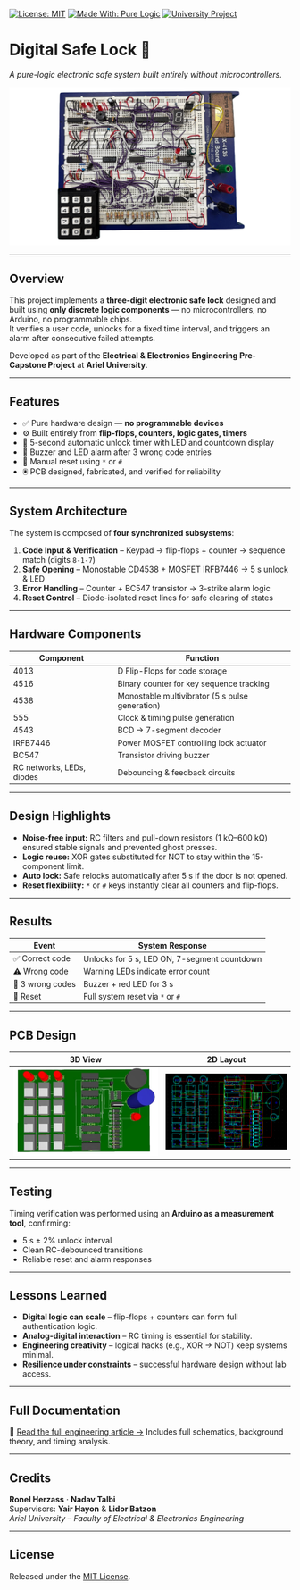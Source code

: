 [![License: MIT](https://img.shields.io/badge/License-MIT-blue.svg)](LICENSE)
[![Made With: Pure Logic](https://img.shields.io/badge/Built%20With-Logic%20Gates-orange.svg)](#)
[![University Project](https://img.shields.io/badge/Ariel%20University-Pre--Capstone-green.svg)](#)

# Digital Safe Lock 🔐  
*A pure-logic electronic safe system built entirely without microcontrollers.*

![Breadboard prototype](media/lock_sys.png)

---

## Overview
This project implements a **three-digit electronic safe lock** designed and built using **only discrete logic components** — no microcontrollers, no Arduino, no programmable chips.  
It verifies a user code, unlocks for a fixed time interval, and triggers an alarm after consecutive failed attempts.

Developed as part of the **Electrical & Electronics Engineering Pre-Capstone Project** at **Ariel University**.

---

## Features
- ✅ Pure hardware design — **no programmable devices**
- ⚙️ Built entirely from **flip-flops, counters, logic gates, timers**
- 🧩 5-second automatic unlock timer with LED and countdown display
- 🚨 Buzzer and LED alarm after 3 wrong code entries
- 🔄 Manual reset using `*` or `#`
- 🖲️ PCB designed, fabricated, and verified for reliability

---

## System Architecture
The system is composed of **four synchronized subsystems**:

1. **Code Input & Verification** – Keypad → flip-flops + counter → sequence match (digits `8-1-7`)
2. **Safe Opening** – Monostable CD4538 + MOSFET IRFB7446 → 5 s unlock & LED
3. **Error Handling** – Counter + BC547 transistor → 3-strike alarm logic
4. **Reset Control** – Diode-isolated reset lines for safe clearing of states

---

## Hardware Components

| Component | Function |
|------------|-----------|
| 4013 | D Flip-Flops for code storage |
| 4516 | Binary counter for key sequence tracking |
| 4538 | Monostable multivibrator (5 s pulse generation) |
| 555 | Clock & timing pulse generation |
| 4543 | BCD → 7-segment decoder |
| IRFB7446 | Power MOSFET controlling lock actuator |
| BC547 | Transistor driving buzzer |
| RC networks, LEDs, diodes | Debouncing & feedback circuits |

---

## Design Highlights
- **Noise-free input:** RC filters and pull-down resistors (1 kΩ–600 kΩ) ensured stable signals and prevented ghost presses.  
- **Logic reuse:** XOR gates substituted for NOT to stay within the 15-component limit.  
- **Auto lock:** Safe relocks automatically after 5 s if the door is not opened.  
- **Reset flexibility:** `*` or `#` keys instantly clear all counters and flip-flops.

---

## Results
| Event | System Response |
|--------|-----------------|
| ✅ Correct code | Unlocks for 5 s, LED ON, 7-segment countdown |
| ⚠️ Wrong code | Warning LEDs indicate error count |
| 🚨 3 wrong codes | Buzzer + red LED for 3 s |
| 🔄 Reset | Full system reset via `*` or `#` |

---

## PCB Design
| 3D View | 2D Layout |
|----------|-----------|
| ![3D PCB](media/pcb-3d.png) | ![2D PCB](media/pcb-2d.png) |

---

## Testing
Timing verification was performed using an **Arduino as a measurement tool**, confirming:
- 5 s ± 2% unlock interval  
- Clean RC-debounced transitions  
- Reliable reset and alarm responses

---

## Lessons Learned
- **Digital logic can scale** – flip-flops + counters can form full authentication logic.  
- **Analog-digital interaction** – RC timing is essential for stability.  
- **Engineering creativity** – logical hacks (e.g., XOR → NOT) keep systems minimal.  
- **Resilience under constraints** – successful hardware design without lab access.

---

## Full Documentation
📘 [Read the full engineering article →]([https://ronelherzass.com/projects/safe-lock/](https://ronelherzass.com/post.html?lang=en&slug=safe-lock-project))  
Includes full schematics, background theory, and timing analysis.

---

## Credits
**Ronel Herzass** · **Nadav Talbi**  
Supervisors: **Yair Hayon** & **Lidor Batzon**  
_Ariel University – Faculty of Electrical & Electronics Engineering_

---

## License
Released under the [MIT License](LICENSE).
